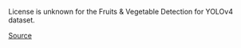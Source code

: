 License is unknown for the Fruits & Vegetable Detection for YOLOv4 dataset.

[Source](https://www.kaggle.com/datasets/kvnpatel/fruits-vegetable-detection-for-yolov4)